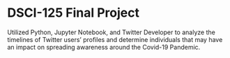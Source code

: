 # DSCI-125 Final Project
Utilized Python, Jupyter Notebook, and Twitter Developer to analyze the timelines of Twitter users’ profiles and determine individuals that may have an impact on spreading awareness around the Covid-19 Pandemic. 
